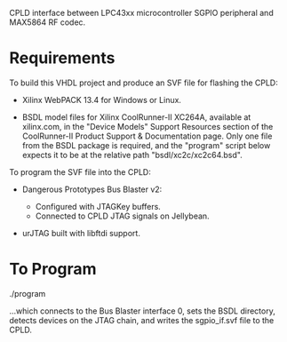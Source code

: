 
CPLD interface between LPC43xx microcontroller SGPIO peripheral and MAX5864
RF codec.

Requirements
============

To build this VHDL project and produce an SVF file for flashing the CPLD:

* Xilinx WebPACK 13.4 for Windows or Linux.

* BSDL model files for Xilinx CoolRunner-II XC264A, available at xilinx.com,
  in the "Device Models" Support Resources section of the CoolRunner-II
  Product Support & Documentation page. Only one file from the BSDL package is
  required, and the "program" script below expects it to be at the relative
  path "bsdl/xc2c/xc2c64.bsd".

To program the SVF file into the CPLD:

* Dangerous Prototypes Bus Blaster v2:
  * Configured with JTAGKey buffers.
  * Connected to CPLD JTAG signals on Jellybean.

* urJTAG built with libftdi support.

To Program
==========

./program

...which connects to the Bus Blaster interface 0, sets the BSDL directory,
detects devices on the JTAG chain, and writes the sgpio_if.svf file to the
CPLD.
